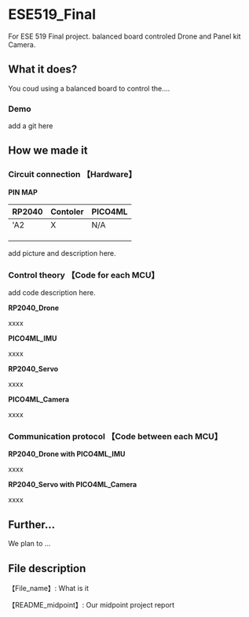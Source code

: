 # ESE519_Final
For ESE 519 Final project. balanced board controled Drone and Panel kit Camera.


## What it does?

You coud using a balanced board to control the....

### Demo

add a git here

## How we made it

### Circuit connection 【Hardware】

**PIN MAP**

| RP2040 | Contoler | PICO4ML |
| :--| :--  |:-- |
| 'A2 | X | N/A |
|  |  |   |     |
|  |  |   |     |
|  |  |   |     |


add picture and description here.

### Control theory 【Code for each MCU】

add code description here.

**RP2040_Drone**

xxxx

**PICO4ML_IMU**

xxxx

**RP2040_Servo**

xxxx

**PICO4ML_Camera**

xxxx

### Communication protocol 【Code between each MCU】

**RP2040_Drone with PICO4ML_IMU**

xxxx

**RP2040_Servo with PICO4ML_Camera**

xxxx

## Further...

We plan to ...

## File description

【File_name】: What is it

【README_midpoint】: Our midpoint project report

